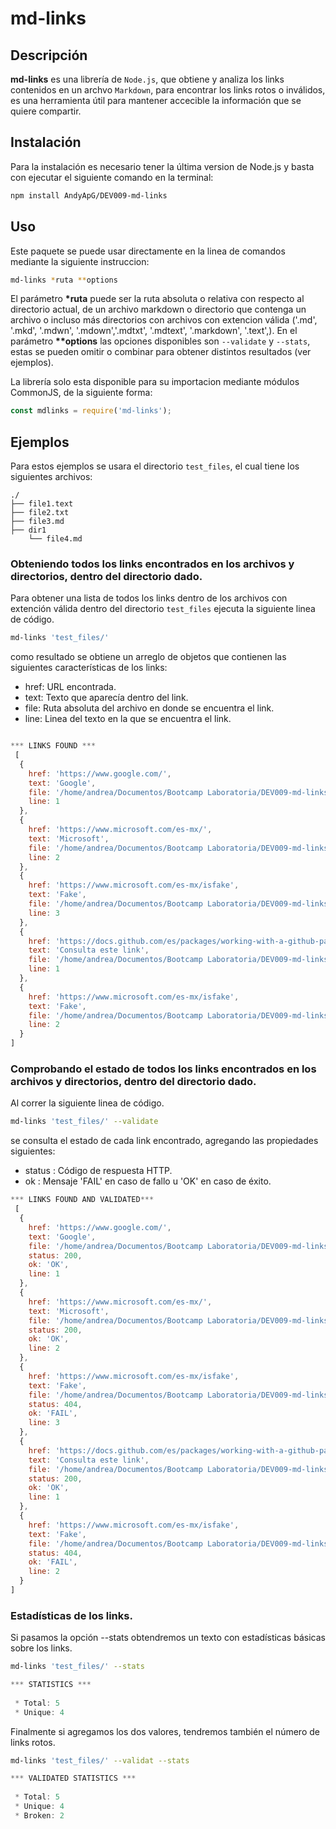 # md-links

## Descripción

**md-links** es una librería de `Node.js`, que obtiene y analiza los links contenidos en un archvo `Markdown`, para encontrar los links rotos o inválidos, es una herramienta útil para mantener accecible la información que se quiere compartir.


## Instalación
Para la instalación es necesario tener la última version de Node.js y basta con ejecutar el siguiente comando en la terminal:

``` sh
npm install AndyApG/DEV009-md-links
```

## Uso
Este paquete se puede usar directamente en la linea de comandos mediante la siguiente instruccion:
```sh
md-links *ruta **options
```
El parámetro **\*ruta** puede ser la ruta absoluta o relativa con respecto al directorio actual, de un archivo markdown o directorio que contenga un archivo o incluso más directorios con archivos con extencion válida ('.md', '.mkd', '.mdwn', '.mdown','.mdtxt', '.mdtext', '.markdown', '.text',). En el parámetro 
**\*\*options** las opciones disponibles son ```--validate``` y ```--stats```, estas se pueden omitir o combinar para obtener distintos resultados (ver ejemplos).

La librería solo esta disponible para su importacion mediante módulos CommonJS, de la siguiente forma:
```js
const mdlinks = require('md-links');
```
## Ejemplos
Para estos ejemplos se usara el directorio `test_files`, el cual tiene los siguientes archivos:
```text
./
├── file1.text
├── file2.txt
├── file3.md
├── dir1
    └── file4.md
```
### Obteniendo todos los links encontrados en los archivos y directorios, dentro del directorio dado.
Para obtener una lista de todos los links dentro de los archivos con extención válida dentro del  directorio `test_files` ejecuta la siguiente linea de código.
``` sh
md-links 'test_files/'
```
como resultado  se obtiene un arreglo de objetos que contienen las siguientes características de los links:
- href: URL encontrada.
- text: Texto que aparecía dentro del link.
- file: Ruta absoluta del archivo en donde se encuentra el link.
- line: Linea del texto en la que se encuentra el link.
```js

*** LINKS FOUND ***
 [
  {
    href: 'https://www.google.com/',
    text: 'Google',
    file: '/home/andrea/Documentos/Bootcamp Laboratoria/DEV009-md-links/test_files/file3.md',
    line: 1
  },
  {
    href: 'https://www.microsoft.com/es-mx/',
    text: 'Microsoft',
    file: '/home/andrea/Documentos/Bootcamp Laboratoria/DEV009-md-links/test_files/file3.md',
    line: 2
  },
  {
    href: 'https://www.microsoft.com/es-mx/isfake',
    text: 'Fake',
    file: '/home/andrea/Documentos/Bootcamp Laboratoria/DEV009-md-links/test_files/file3.md',
    line: 3
  },
  {
    href: 'https://docs.github.com/es/packages/working-with-a-github-packages-registry/working-with-the-npm-registry',
    text: 'Consulta este link',
    file: '/home/andrea/Documentos/Bootcamp Laboratoria/DEV009-md-links/test_files/dir1/file4.md',
    line: 1
  },
  {
    href: 'https://www.microsoft.com/es-mx/isfake',
    text: 'Fake',
    file: '/home/andrea/Documentos/Bootcamp Laboratoria/DEV009-md-links/test_files/dir1/file4.md',
    line: 2
  }
]
```
### Comprobando el estado de todos los links encontrados en los archivos y directorios, dentro del directorio dado.
Al correr la siguiente linea de código.

```sh
md-links 'test_files/' --validate
```
se consulta el estado de cada link encontrado, agregando las propiedades siguientes:
- status : Código de respuesta HTTP.
- ok : Mensaje 'FAIL' en caso de fallo u 'OK' en caso de éxito.
```js
*** LINKS FOUND AND VALIDATED***
 [
  {
    href: 'https://www.google.com/',
    text: 'Google',
    file: '/home/andrea/Documentos/Bootcamp Laboratoria/DEV009-md-links/test_files/file3.md',
    status: 200,
    ok: 'OK',
    line: 1
  },
  {
    href: 'https://www.microsoft.com/es-mx/',
    text: 'Microsoft',
    file: '/home/andrea/Documentos/Bootcamp Laboratoria/DEV009-md-links/test_files/file3.md',
    status: 200,
    ok: 'OK',
    line: 2
  },
  {
    href: 'https://www.microsoft.com/es-mx/isfake',
    text: 'Fake',
    file: '/home/andrea/Documentos/Bootcamp Laboratoria/DEV009-md-links/test_files/file3.md',
    status: 404,
    ok: 'FAIL',
    line: 3
  },
  {
    href: 'https://docs.github.com/es/packages/working-with-a-github-packages-registry/working-with-the-npm-registry',
    text: 'Consulta este link',
    file: '/home/andrea/Documentos/Bootcamp Laboratoria/DEV009-md-links/test_files/dir1/file4.md',
    status: 200,
    ok: 'OK',
    line: 1
  },
  {
    href: 'https://www.microsoft.com/es-mx/isfake',
    text: 'Fake',
    file: '/home/andrea/Documentos/Bootcamp Laboratoria/DEV009-md-links/test_files/dir1/file4.md',
    status: 404,
    ok: 'FAIL',
    line: 2
  }
]
```
### Estadísticas de los links.
Si pasamos la opción --stats obtendremos un texto con estadísticas básicas sobre los links.
```sh
md-links 'test_files/' --stats
```
```js
*** STATISTICS ***
 
 * Total: 5 
 * Unique: 4
```
Finalmente si agregamos los dos valores, tendremos también el número de links rotos.
```sh
md-links 'test_files/' --validat --stats
```
```js
*** VALIDATED STATISTICS ***
 
 * Total: 5 
 * Unique: 4 
 * Broken: 2
```


